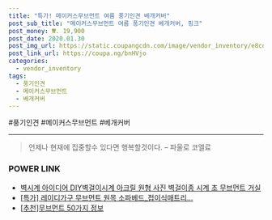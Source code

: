 ```yaml
--- 
title: "특가! 메이커스무브먼트 여름 풍기인견 베개커버" 
post_sub_title: "메이커스무브먼트 여름 풍기인견 베개커버, 핑크" 
post_money: ₩. 19,900 
post_date: 2020.01.30 
post_img_url: https://static.coupangcdn.com/image/vendor_inventory/e8cd/b962fe50f3401ff8521055cc8ea7c9c8e305875df907dae9f36d0499de27.jpg 
post_link_url: https://coupa.ng/bnHVjo 
categories: 
  - vendor_inventory 
tags: 
  - 풍기인견 
  - 메이커스무브먼트 
  - 베개커버 
--- 
```

  #풍기인견 #메이커스무브먼트 #베개커버 
<hr> 

> 언제나 현재에 집중할수 있다면 행복할것이다. – 파울로 코엘료 


### POWER LINK

* <a href="https://blog.naver.com/fasyy4321/221790743131" target="_blank">벽시계 아이디어 DIY벽걸이시계 아크릴 원형 사진 벽걸이종 시계 초 무브먼트 거실</a>
* <a href="https://blog.naver.com/santokki14/221789668444" target="_blank">[특가] 레이디가구 무브먼트 원목 소파베드_접이식매트리...</a>
* <a href="https://blog.naver.com/fasyy4321/221789831990" target="_blank">[추천]무브먼트 50가지 정보</a>
